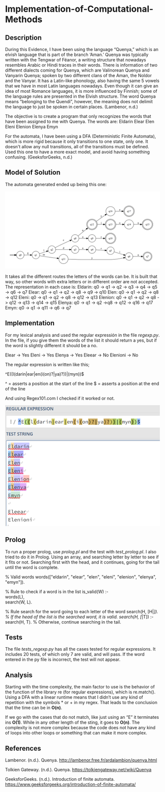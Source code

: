 # Implementation-of-Computational-Methods
## Description
During this Evidence, I have been using the language “Quenya,” which is an elvish language that is part of the branch ‘Aman.’ Quenya was typically written with the Tengwar of Fëanor, a writing structure that nowadays resembles Arabic or Hindi traces in their words. There is information of two different dialects coming for Quenya, which are Valinorean Quenya and Vanyarin Quenya; spoken by two different clans of the Aman, the Noldor and the Vanyar. It has a Latin-like phonology, also having the same 5 vowels that we have in most Latin languages nowadays. Even though it can give an idea of most Romance languages, it is more influenced by Finnish; some of the language rules are presented in the Elvish structure. The word Quenya means “belonging to the Quendi”, however, the meaning does not delimit the language to just be spoken in certain places.  (Lambenor, n.d.)

The objective is to create a program that only recognizes the words that have been assigned to me with Quenya. The words are:
Eldarin
Elear
Elen
Eleni
Elenion
Elenya
Emyn

For the automata, I have been using a DFA (Deterministic Finite Automata), which is more rigid because it only transitions to one state, only one. It doesn't allow any null transitions, all of the transitions must be defined. Used this one to have a more exact model, and avoid having something confusing. (GeeksforGeeks, n.d.)

## Model of Solution
The automata generated ended up being this one:

![DFA](Automata.png)

It takes all the different routes the letters of the words can be. It is built that way, so other words with extra letters or in different order are not accepted. 
The representation in each case is:
Eldarin: q0 -> q1 -> q2 -> q3 -> q4 -> q5 -> q6 -> q7
Elear: q0 -> q1 -> q2 -> q8 -> q9 -> q10
Elen: q0 -> q1 -> q2 -> q8 -> q12 
Eleni: q0 -> q1 -> q2 -> q8 -> q12 -> q13
Elenion: q0 -> q1 -> q2 -> q8 -> q12 -> q13 -> q14 -> q15
Elenya: q0 -> q1 -> q2 ->q8 -> q12 -> q16 -> q17
Emyn: q0 -> q1 -> q11 -> q6 -> q7

## Implementation
For my lexical analysis and used the regular expressión in the file *regexp.py*. In the file, if you give them the words of the list it should return a yes, but if the word is slightly different it should be a no.

Elear -> Yes
Eleni -> Yes
Elenya -> Yes
Eleear  -> No
Elenioni  -> No

The regular expression is written like this;

^E((l(darin|ear|en(i(on)?|ya)?))|(myn))$

^ = asserts a position at the start of the line
$ = asserts a position at the end of the line

And using Regex101.com I checked if it worked or not.

![Regex](Regex.png)

## Prolog
To run a proper prolog, use *prolog.pl* and the test with *test_prolog.pl*.
I also tried to do it in Prolog. Using an array, and searching letter by letter to see if it fits or not. Searching first with the head, and it continues, going for the tail until the word is complete.

% Valid words
words(["eldarin", "elear", "elen", "eleni", "elenion", "elenya", "emyn"]).

% Rule to check if a word is in the list
is_valid(W) :-  
    words(L),  
    search(W, L).

% Rule search for the word going to each letter of the word
search(H, [H|_]).  % If the head of the list is the searched word, it is valid.
search(H, [_|T]) :- search(H, T). % Otherwise, continue searching in the tail.

## Tests
The file *tests_regexp.py* has all the cases tested for regular expressions. It includes 20 tests, of which only 7 are valid, and will pass. If the word entered in the py file is incorrect, the test will not appear.

## Analysis
Starting with the time complexity, the main factor to use is the behavior of the function of the library re (for regular expressions), which is re.match(). Using a DFA with a linear runtime means that I didn’t use any kind of repetition with the symbols * or + in my regex. That leads to the conclusion that the time can be in **O(n)**.

If we go with the cases that do not match, like just using an “E” it terminates ins **O(1)**. While in any other length of the sting, it goes to **O(n)**. The complexity is not more complex because the code does not have any kind of loops into other loops or something that can make it more complex.


## References
Lambenor. (n.d.). Quenya. http://lambenor.free.fr/ardalambion/quenya.html 

Tolkien Gateway. (n.d.). Quenya. https://tolkiengateway.net/wiki/Quenya 

GeeksforGeeks. (n.d.). Introduction of finite automata. https://www.geeksforgeeks.org/introduction-of-finite-automata/ 
